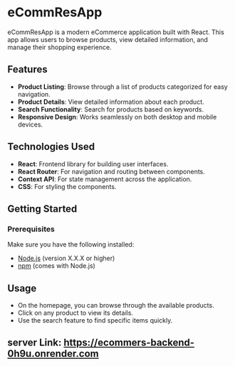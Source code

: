 # eCommResApp

eCommResApp is a modern eCommerce application built with React. This app allows users to browse products, view detailed information, and manage their shopping experience.

## Features

- **Product Listing**: Browse through a list of products categorized for easy navigation.
- **Product Details**: View detailed information about each product.
- **Search Functionality**: Search for products based on keywords.
- **Responsive Design**: Works seamlessly on both desktop and mobile devices.

## Technologies Used

- **React**: Frontend library for building user interfaces.
- **React Router**: For navigation and routing between components.
- **Context API**: For state management across the application.
- **CSS**: For styling the components.

## Getting Started

### Prerequisites

Make sure you have the following installed:

- [Node.js](https://nodejs.org/) (version X.X.X or higher)
- [npm](https://www.npmjs.com/) (comes with Node.js)

## Usage

 - On the homepage, you can browse through the available products.
 - Click on any product to view its details.
 - Use the search feature to find specific items quickly.

 ## server Link: https://ecommers-backend-0h9u.onrender.com